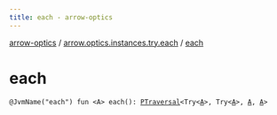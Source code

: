 ```yaml
---
title: each - arrow-optics
---
```


[arrow-optics](../index.html) / [arrow.optics.instances.try.each](index.html) / [each](./each.html)

# each

`@JvmName("each") fun <A> each(): `[`PTraversal`](../arrow.optics/-p-traversal/index.html)`<Try<`[`A`](each.html#A)`>, Try<`[`A`](each.html#A)`>, `[`A`](each.html#A)`, `[`A`](each.html#A)`>`